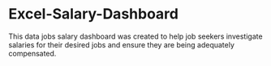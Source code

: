 # Excel-Salary-Dashboard
This data jobs salary dashboard was created to help job seekers investigate salaries for their desired jobs and ensure they are being adequately compensated.
